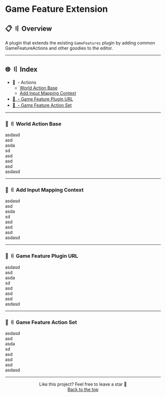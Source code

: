 # Game Feature Extension

## <a id="desc"></a> 📋 〢 Overview

A plugin that extends the existing ``GameFeatures`` plugin by adding common GameFeatureActions and other goodies to the editor.

---

## 🌐 〢 Index
- 📣 ・Actions
    - [World Action Base](#actions_worldactionbase)
    - [Add Input Mapping Context](#actions_addinputmappingcontext)
- [🔗 ・Game Feature Plugin URL](#gfpurl)
- [📑 ・Game Feature Action Set](#gfpactionset)

---

### <a id="#actions_worldactionbase"></a> 📣 〢 World Action Base

asdasd  
asd  
asda  
sd  
asd  
asd  
asd  
asdasd  

---

### <a id="#actions_addinputmappingcontext"></a> 📣 〢 Add Input Mapping Context

asdasd  
asd  
asda  
sd  
asd  
asd  
asd  
asdasd  

---

### <a id="#gfpurl"></a> 🔗 〢 Game Feature Plugin URL

asdasd  
asd  
asda  
sd  
asd  
asd  
asd  
asdasd  

---

### <a id="#gfpactionset"></a> 📑 〢 Game Feature Action Set

asdasd  
asd  
asda  
sd  
asd  
asd  
asd  
asdasd  

---

<p align="center">
Like this project? Feel free to leave a star 🌟<br>
<a href="#head">
Back to the top
</a>
</p>

